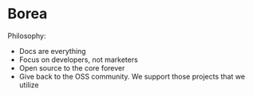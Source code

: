 # Borea

Philosophy:

- Docs are everything
- Focus on developers, not marketers
- Open source to the core forever
- Give back to the OSS community. We support those projects that we utilize
